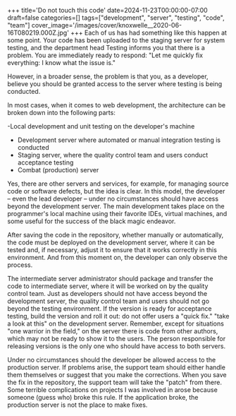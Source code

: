 +++
title='Do not touch this code'
date=2024-11-23T00:00:00-07:00
draft=false
categories=[]
tags=["development", "server", "testing", "code", "team"]
cover_image='/images/cover/knoxwelle__2020-06-16T080219.000Z.jpg'
+++
Each of us has had something like this happen at some point. Your code has been uploaded to the staging server for system testing, and the department head
Testing informs you that there is a problem. You are immediately ready to respond: "Let me quickly fix everything: I know what the issue is."

However, in a broader sense, the problem is that you, as a developer, believe you should be granted access to the server where testing is being conducted.

In most cases, when it comes to web development, the architecture can be broken down into the following parts:

-Local development and unit testing on the developer's machine
- Development server where automated or manual integration testing is conducted
- Staging server, where the quality control team and users conduct acceptance testing
- Combat (production) server

Yes, there are other servers and services, for example, for managing source code or software defects, but the idea is clear. In this model, the developer –
even the lead developer – under no circumstances should have access beyond the development server. The main development takes place on the programmer's local machine using their favorite IDEs, virtual machines, and some
useful for the success of the black magic endeavor.

After saving the code in the repository, whether manually or automatically, the code
must be deployed on the development server, where it can be tested
and, if necessary, adjust it to ensure that it works correctly
in this environment. And from this moment on, the developer can only observe the process.

The intermediate server administrator should package and transfer the code to
intermediate server, where it will be worked on by the quality control team. Just as developers should not have access beyond the development server, the quality control team and users should not go beyond the testing environment. If the version is ready for acceptance testing, build the version and roll it out: do not offer users a "quick fix."
"take a look at this" on the development server. Remember, except for situations
"one warrior in the field," on the server there is code from other authors, which may not be
ready to show it to the users. The person responsible for releasing versions is the only one who should have access to both servers.

Under no circumstances should the developer be allowed access to the production server. If problems arise, the support team should either handle them themselves or suggest that you make the corrections. When you save the fix in the repository, the support team will take the "patch" from there. Some terrible complications on projects I was involved in arose because someone (guess who) broke this rule. If the application broke, the production server is not the place to make fixes.